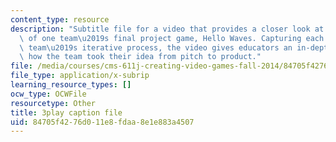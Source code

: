 ```yaml
---
content_type: resource
description: "Subtitle file for a video that provides a closer look at the development\
  \ of one team\u2019s final project game, Hello Waves. Capturing each step in the\
  \ team\u2019s iterative process, the video gives educators an in-depth view into\
  \ how the team took their idea from pitch to product."
file: /media/courses/cms-611j-creating-video-games-fall-2014/84705f4276d011e8fdaa8e1e883a4507_lxpXowuUdKw.srt
file_type: application/x-subrip
learning_resource_types: []
ocw_type: OCWFile
resourcetype: Other
title: 3play caption file
uid: 84705f42-76d0-11e8-fdaa-8e1e883a4507
---
```

